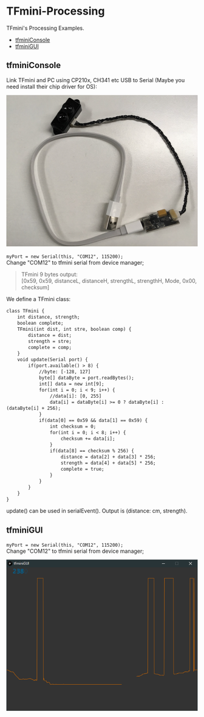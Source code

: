 # TFmini-Processing
TFmini's Processing Examples.   

- [tfminiConsole](#tfminiconsole)  
- [tfminiGUI](#tfminigui)  

## tfminiConsole  

Link TFmini and PC using CP210x, CH341 etc USB to Serial (Maybe you need install their chip driver for OS):  

![USB2Serial](/Assets/USB2Serial.png)  

`myPort = new Serial(this, "COM12", 115200);`  
Change "COM12" to tfmini serial from device manager;   

>TFmini 9 bytes output:   
>[0x59, 0x59, distanceL, distanceH, strengthL, strengthH, Mode, 0x00, checksum]  

We define a TFmini class:  

```Processing
class TFmini {
    int distance, strength;
    boolean complete;
    TFmini(int dist, int stre, boolean comp) {
        distance = dist;
        strength = stre;
        complete = comp;
    }
    void update(Serial port) {
        if(port.available() > 8) {
            //byte: [-128, 127]
            byte[] dataByte = port.readBytes();
            int[] data = new int[9];
            for(int i = 0; i < 9; i++) {
                //data[i]: [0, 255]
                data[i] = dataByte[i] >= 0 ? dataByte[i] : (dataByte[i] + 256);  
            }
            if(data[0] == 0x59 && data[1] == 0x59) {
                int checksum = 0;
                for(int i = 0; i < 8; i++) {
                    checksum += data[i];
                }
                if(data[8] == checksum % 256) {
                    distance = data[2] + data[3] * 256;
                    strength = data[4] + data[5] * 256;
                    complete = true;
                }
            }
        }
    }
}
```

update() can be used in serialEvent(). Output is (distance: cm, strength).  



## tfminiGUI  
`myPort = new Serial(this, "COM12", 115200);`  
Change "COM12" to tfmini serial from device manager;   

![tfminiGUI](/Assets/tfminiGUI.png)  

